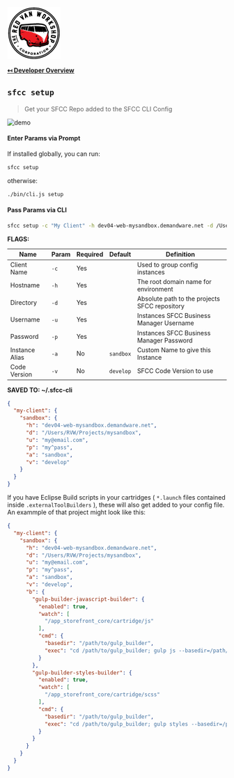 ![Logo](img/logo.png "Logo")

**[↤ Developer Overview](../README.md#developer-overview)**

`sfcc setup`
---

> Get your SFCC Repo added to the SFCC CLI Config

![demo](https://sfcc-cli.s3.amazonaws.com/setup.gif)

#### Enter Params via Prompt

If installed globally, you can run:

```bash
sfcc setup
```

otherwise:

```bash
./bin/cli.js setup
```

#### Pass Params via CLI

```bash
sfcc setup -c "My Client" -h dev04-web-mysandbox.demandware.net -d /Users/RVW/Projects/mysandbox -u my@email.com -p "my^pass"
```

**FLAGS:**

Name           | Param | Required | Default   | Definition
---------------|-------|----------|-----------|----------------------------------------------
Client Name    | `-c`  | Yes      |           | Used to group config instances
Hostname       | `-h`  | Yes      |           | The root domain name for environment
Directory      | `-d`  | Yes      |           | Absolute path to the projects SFCC repository
Username       | `-u`  | Yes      |           | Instances SFCC Business Manager Username
Password       | `-p`  | Yes      |           | Instances SFCC Business Manager Password
Instance Alias | `-a`  | No       | `sandbox` | Custom Name to give this Instance
Code Version   | `-v`  | No       | `develop` | SFCC Code Version to use

**SAVED TO: ~/.sfcc-cli**

```json
{
  "my-client": {
    "sandbox": {
      "h": "dev04-web-mysandbox.demandware.net",
      "d": "/Users/RVW/Projects/mysandbox",
      "u": "my@email.com",
      "p": "my^pass",
      "a": "sandbox",
      "v": "develop"
    }
  }
}
```

If you have Eclipse Build scripts in your cartridges ( `*.launch` files contained inside `.externalToolBuilders` ), these will also get added to your config file.  An exammple of that project might look like this:

```json
{
  "my-client": {
    "sandbox": {
      "h": "dev04-web-mysandbox.demandware.net",
      "d": "/Users/RVW/Projects/mysandbox",
      "u": "my@email.com",
      "p": "my^pass",
      "a": "sandbox",
      "v": "develop",
      "b": {
        "gulp-builder-javascript-builder": {
          "enabled": true,
          "watch": [
            "/app_storefront_core/cartridge/js"
          ],
          "cmd": {
            "basedir": "/path/to/gulp_builder",
            "exec": "cd /path/to/gulp_builder; gulp js --basedir=/path/to/gulp_builder"
          }
        },
        "gulp-builder-styles-builder": {
          "enabled": true,
          "watch": [
            "/app_storefront_core/cartridge/scss"
          ],
          "cmd": {
            "basedir": "/path/to/gulp_builder",
            "exec": "cd /path/to/gulp_builder; gulp styles --basedir=/path/to/gulp_builder"
          }
        }
      }
    }
  }
}
```
